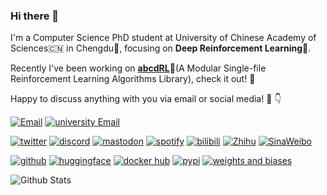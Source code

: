 ### Hi there 👋

<!--
<picture>
  <source media="(prefers-color-scheme: dark)" srcset="adam_white.svg">
  <source media="(prefers-color-scheme: light)" srcset="adam.svg">
  <img alt="adam" src="adam.svg" width="200">
</picture>
-->

I'm a Computer Science PhD student at University of Chinese Academy of Sciences🇨🇳 in Chengdu🐼, focusing on **Deep Reinforcement Learning**🤖️.

Recently I've been working on [**abcdRL**](https://abcdrl.xyz)🌟(A Modular Single-file Reinforcement Learning Algorithms Library), check it out! 🤠

Happy to discuss anything with you via email or social media! 📡 👇

[![Email](https://img.shields.io/badge/Email-hi@sdpkjc.com-EA4335?logo=mail.ru)](mailto:hi@sdpkjc.com)
[![university Email](https://img.shields.io/badge/University%20Email-zhaoyanxiao21@mails.ucas.ac.cn-41454A?logo=Academia)](mailto:zhaoyanxiao21@mails.ucas.ac.cn)

[![twitter](https://img.shields.io/badge/Twitter-@sdpkjc%5F_adam-1DA1F2?logo=twitter)](https://twitter.com/sdpkjc_adam)
[![discord](https://img.shields.io/badge/Discord-@sdpkjc-5865F2?logo=discord)](https://discord.com/users/sdpkjc)
[![mastodon](https://img.shields.io/badge/Mastodon-@sdpkjc@masto.ai-6364FF?logo=mastodon)](https://masto.ai/@sdpkjc)
[![spotify](https://img.shields.io/badge/Spotify-@sdpkjc-1DB954?logo=spotify)](https://open.spotify.com/user/316tmwa7yte4oqibi6lhrwnjyjji?si=hI0q4KFmSKO4GdWW1jpkLA)
[![bilibili](https://img.shields.io/badge/Bilibili-@斯蒂庞克轿车-00A1D6?logo=bilibili)](https://space.bilibili.com/95671510/)
[![Zhihu](https://img.shields.io/badge/Zhihu-@斯蒂庞克轿车-0084FF?logo=zhihu)](https://www.zhihu.com/people/01cc6dd991be4e1958be4e1a2b95a1c6)
[![SinaWeibo](https://img.shields.io/badge/SinaWeibo-@斯蒂庞克轿车-E6162D?logo=SinaWeibo)](https://weibo.com/u/7759690796)

[![github](https://img.shields.io/badge/GitHub-@sdpkjc-181717?logo=github)](https://github.com/sdpkjc)
[![huggingface](https://img.shields.io/badge/%F0%9F%A4%97%20Huggingface-@sdpkjc-F8D521)](https://huggingface.co/sdpkjc)
[![docker hub](https://img.shields.io/badge/DockerHub-@sdpkjc-2496ED?logo=docker)](https://hub.docker.com/r/sdpkjc/)
[![pypi](https://img.shields.io/badge/PyPI-@sdpkjc-3775A9?logo=pypi)](https://pypi.org/user/sdpkjc/)
[![weights and biases](https://img.shields.io/badge/Weights%20&%20Biases-@iiiiiiiooo-FFBE00?logo=weightsandbiases)](https://wandb.ai/iiiiiiiooo)

<!--[![gitlab](https://img.shields.io/badge/GitLab-@sdpkjc-FC6D26?logo=gitlab)](https://gitlab.com/users/sdpkjc)-->
<!--[![gitee](https://img.shields.io/badge/Gitee-@sdpkjc-C71D23?style=flat&logoColor=C71D23&logo=gitee&labelColor=white)](https://gitee.com/sdpkjc/)-->

![Github Stats](https://github-readme-stats.vercel.app/api?username=sdpkjc&count_private=true&show_icons=true&include_all_commits=true)
